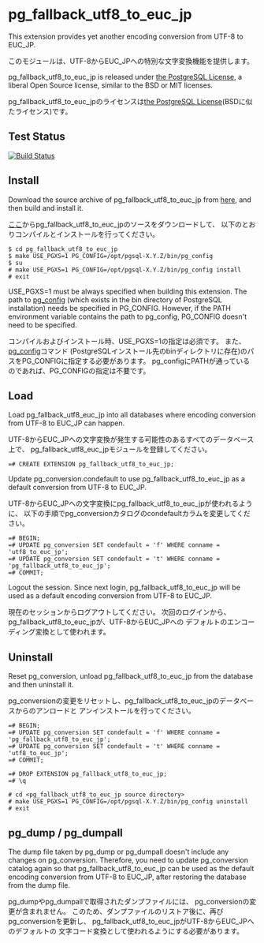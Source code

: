 # pg_fallback_utf8_to_euc_jp
This extension provides yet another encoding conversion from UTF-8 to EUC_JP.

このモジュールは、UTF-8からEUC_JPへの特別な文字変換機能を提供します。

pg_fallback_utf8_to_euc_jp is released under [the PostgreSQL License](https://opensource.org/licenses/postgresql), a liberal Open Source license, similar to the BSD or MIT licenses.

pg_fallback_utf8_to_euc_jpのライセンスは[the PostgreSQL License](https://opensource.org/licenses/postgresql)(BSDに似たライセンス)です。

## Test Status
[![Build Status](https://travis-ci.org/MasaoFujii/pg_fallback_utf8_to_euc_jp.svg?branch=master)](https://travis-ci.org/MasaoFujii/pg_fallback_utf8_to_euc_jp)

## Install

Download the source archive of pg_fallback_utf8_to_euc_jp from
[here](https://github.com/MasaoFujii/pg_fallback_utf8_to_euc_jp),
and then build and install it.

[ここ](https://github.com/MasaoFujii/pg_fallback_utf8_to_euc_jp)からpg_fallback_utf8_to_euc_jpのソースをダウンロードして、
以下のとおりコンパイルとインストールを行ってください。

    $ cd pg_fallback_utf8_to_euc_jp
    $ make USE_PGXS=1 PG_CONFIG=/opt/pgsql-X.Y.Z/bin/pg_config
    $ su
    # make USE_PGXS=1 PG_CONFIG=/opt/pgsql-X.Y.Z/bin/pg_config install
    # exit

USE_PGXS=1 must be always specified when building this extension.
The path to [pg_config](http://www.postgresql.org/docs/devel/static/app-pgconfig.html)
(which exists in the bin directory of PostgreSQL installation)
needs be specified in PG_CONFIG.
However, if the PATH environment variable contains the path to pg_config,
PG_CONFIG doesn't need to be specified.

コンパイルおよびインストール時、USE_PGXS=1の指定は必須です。
また、[pg_config](http://www.postgresql.jp/document/current/html/app-pgconfig.html)コマンド
(PostgreSQLインストール先のbinディレクトリに存在)のパスをPG_CONFIGに指定する必要があります。
pg_configにPATHが通っているのであれば、PG_CONFIGの指定は不要です。

## Load

Load pg_fallback_utf8_euc_jp into all databases
where encoding conversion from UTF-8 to EUC_JP can happen.

UTF-8からEUC_JPへの文字変換が発生する可能性のあるすべてのデータベース上で、
pg_fallback_utf8_euc_jpモジュールを登録してください。

    =# CREATE EXTENSION pg_fallback_utf8_to_euc_jp;

Update pg_conversion.condefault to use pg_fallback_utf8_to_euc_jp as a default
conversion from UTF-8 to EUC_JP.

UTF-8からEUC_JPへの文字変換にpg_fallback_utf8_to_euc_jpが使われるように、
以下の手順でpg_conversionカタログのcondefaultカラムを変更してください。

    =# BEGIN;
    =# UPDATE pg_conversion SET condefault = 'f' WHERE conname = 'utf8_to_euc_jp';
    =# UPDATE pg_conversion SET condefault = 't' WHERE conname = 'pg_fallback_utf8_to_euc_jp';
    =# COMMIT;

Logout the session. Since next login, pg_fallback_utf8_to_euc_jp will be used as
a default encoding conversion from UTF-8 to EUC_JP.

現在のセッションからログアウトしてください。
次回のログインから、pg_fallback_utf8_to_euc_jpが、UTF-8からEUC_JPへの
デフォルトのエンコーディング変換として使われます。

## Uninstall

Reset pg_conversion, unload pg_fallback_utf8_to_euc_jp from the database
and then uninstall it.

pg_conversionの変更をリセットし、pg_fallback_utf8_to_euc_jpのデータベースからのアンロードと
アンインストールを行ってください。

    =# BEGIN;
    =# UPDATE pg_conversion SET condefault = 'f' WHERE conname = 'pg_fallback_utf8_to_euc_jp';
    =# UPDATE pg_conversion SET condefault = 't' WHERE conname = 'utf8_to_euc_jp';
    =# COMMIT;
    
    =# DROP EXTENSION pg_fallback_utf8_to_euc_jp;
    =# \q
    
    # cd <pg_fallback_utf8_to_euc_jp source directory>
    # make USE_PGXS=1 PG_CONFIG=/opt/pgsql-X.Y.Z/bin/pg_config uninstall
    # exit

## pg_dump / pg_dumpall

The dump file taken by pg_dump or pg_dumpall doesn't include any changes on
pg_conversion. Therefore, you need to update pg_conversion catalog again
so that pg_fallback_utf8_to_euc_jp can be used as the default encoding
conversion from UTF-8 to EUC_JP, after restoring the database from the dump
file.

pg_dumpやpg_dumpallで取得されたダンプファイルには、
pg_conversionの変更が含まれません。
このため、ダンプファイルのリストア後に、再びpg_conversionを更新し、
pg_fallback_utf8_to_euc_jpがUTF-8からEUC_JPへのデフォルトの
文字コード変換として使われるようにする必要があります。